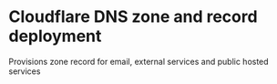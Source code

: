 # Cloudflare DNS zone and record deployment

Provisions zone record for email, external services and public hosted services